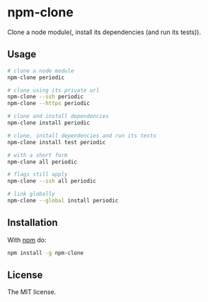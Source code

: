 
# npm-clone

Clone a node module(, install its dependencies (and run its tests)).

## Usage

```bash
# clone a node module
npm-clone periodic

# clone using its private url
npm-clone --ssh periodic
npm-clone --https periodic

# clone and install dependencies
npm-clone install periodic

# clone, install dependencies and run its tests
npm-clone install test periodic

# with a short form
npm-clone all periodic

# flags still apply
npm-clone --ssh all periodic

# link globally
npm-clone --global install periodic
```

## Installation

With [npm](https://npmjs.org/) do:

```bash
npm install -g npm-clone
```

## License

The MIT license.
